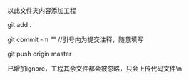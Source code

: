 以此文件夹内容添加工程

git add .

git commit -m ""  //引号内为提交注释，随意填写

git push origin master

已增加ignore，工程其余文件都会被忽略，只会上传代码文件\n
